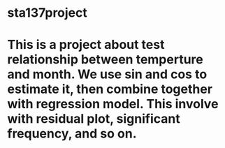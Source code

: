 # sta137project
# This is a project about test relationship between temperture and month. We use sin and cos to estimate it, then combine together with regression model. This involve with residual plot, significant frequency, and so on. 
